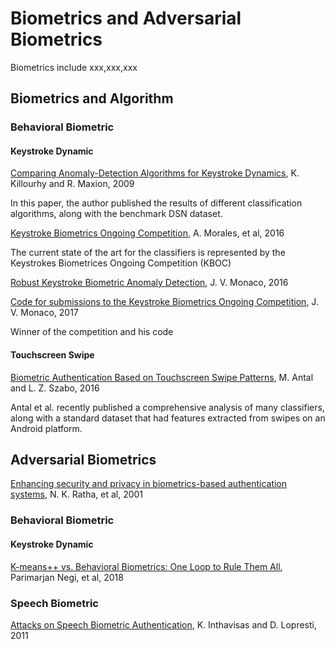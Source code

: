 # Biometrics and Adversarial Biometrics

Biometrics include xxx,xxx,xxx

## Biometrics and Algorithm

### Behavioral Biometric

#### Keystroke Dynamic

[Comparing Anomaly-Detection Algorithms for Keystroke Dynamics](https://www.cs.cmu.edu/~maxion/pubs/KillourhyMaxion09.pdf), K. Killourhy and R. Maxion, 2009

In this paper, the author published the results of different classification algorithms, along with the benchmark DSN dataset.

[Keystroke Biometrics Ongoing Competition](https://www.idiap.ch/~aanjos/papers/ieee-access-2016.pdf), A. Morales, et al, 2016

The current state of the art for the classifiers is represented by the Keystrokes Biometrices Ongoing Competition (KBOC)

[Robust Keystroke Biometric Anomaly Detection](https://arxiv.org/pdf/1606.09075.pdf), J. V. Monaco, 2016

[Code for submissions to the Keystroke Biometrics Ongoing Competition](https://github.com/vmonaco/kboc), J. V. Monaco, 2017 

Winner of the competition and his code

#### Touchscreen Swipe

[Biometric Authentication Based on Touchscreen Swipe Patterns](https://www.sciencedirect.com/science/article/pii/S2212017316000621), M. Antal and L. Z. Szabo, 2016

Antal et al. recently published a comprehensive analysis of many classifiers, along with a standard dataset that had features extracted from swipes on an Android platform.

## Adversarial Biometrics

[Enhancing security and privacy in biometrics-based authentication systems](https://www.researchgate.net/profile/Jonathan_Connell/publication/220353130_Enhancing_Security_and_Privacy_in_Biometrics-Based_Authentication_Systems/links/555a010508ae6fd2d8281b10/Enhancing-Security-and-Privacy-in-Biometrics-Based-Authentication-Systems.pdf), N. K. Ratha, et al, 2001

### Behavioral Biometric

#### Keystroke Dynamic

[K-means++ vs. Behavioral Biometrics: One Loop to Rule Them All](http://wp.internetsociety.org/ndss/wp-content/uploads/sites/25/2018/02/ndss2018_03B-2_Negi_paper.pdf), Parimarjan Negi, et al, 2018

### Speech Biometric

[Attacks on Speech Biometric Authentication](http://citeseerx.ist.psu.edu/viewdoc/download?rep=rep1&type=pdf&doi=10.1.1.217.9184), K. Inthavisas and D. Lopresti, 2011
